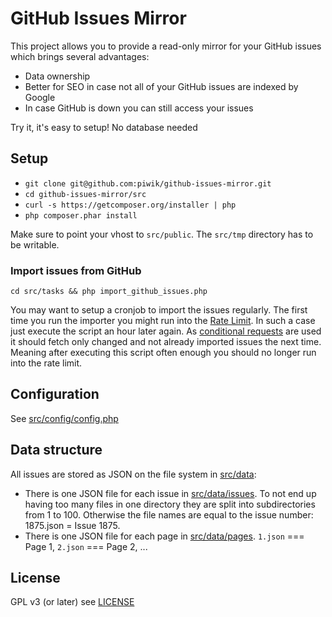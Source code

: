 # GitHub Issues Mirror

This project allows you to provide a read-only mirror for your GitHub issues which brings several advantages:

* Data ownership
* Better for SEO in case not all of your GitHub issues are indexed by Google
* In case GitHub is down you can still access your issues

Try it, it's easy to setup! No database needed

## Setup

* `git clone git@github.com:piwik/github-issues-mirror.git`
* `cd github-issues-mirror/src`
* `curl -s https://getcomposer.org/installer | php`
* `php composer.phar install`

Make sure to point your vhost to `src/public`. The `src/tmp` directory has to be writable.

### Import issues from GitHub

`cd src/tasks && php import_github_issues.php`

You may want to setup a cronjob to import the issues regularly. The first time you run the importer you might run into the [Rate Limit](https://developer.github.com/v3/rate_limit/). In such a case just execute the script an hour later again. As [conditional requests](https://developer.github.com/v3/#conditional-requests) are used it should fetch only changed and not already imported issues the next time. Meaning after executing this script often enough you should no longer run into the rate limit.

## Configuration

See [src/config/config.php](src/config/config.php)

## Data structure

All issues are stored as JSON on the file system in [src/data](src/data):

* There is one JSON file for each issue in [src/data/issues](src/data/issues). To not end up having too many files in one directory they are split into subdirectories from 1 to 100. Otherwise the file names are equal to the issue number: 1875.json = Issue 1875.
* There is one JSON file for each page in [src/data/pages](src/data/pages). `1.json` === Page 1, `2.json` === Page 2, ...

## License

GPL v3 (or later) see [LICENSE](LICENSE)
